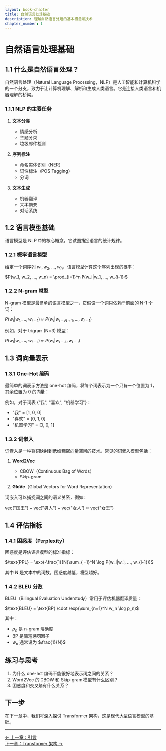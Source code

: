 ```yaml
---
layout: book-chapter
title: 自然语言处理基础
description: 理解自然语言处理的基本概念和技术
chapter_number: 1
---
```


# 自然语言处理基础

## 1.1 什么是自然语言处理？

自然语言处理（Natural Language Processing，NLP）是人工智能和计算机科学的一个分支，致力于让计算机理解、解析和生成人类语言。它是连接人类语言和机器理解的桥梁。

### 1.1.1 NLP 的主要任务

1. **文本分类**
   - 情感分析
   - 主题分类
   - 垃圾邮件检测

2. **序列标注**
   - 命名实体识别（NER）
   - 词性标注（POS Tagging）
   - 分词

3. **文本生成**
   - 机器翻译
   - 文本摘要
   - 对话系统

## 1.2 语言模型基础

语言模型是 NLP 中的核心概念，它试图捕捉语言的统计规律。

### 1.2.1 概率语言模型

给定一个词序列 $w_1, w_2, ..., w_n$，语言模型计算这个序列出现的概率：

$P(w_1, w_2, ..., w_n) = \prod_{i=1}^n P(w_i|w_1, ..., w_{i-1})$

### 1.2.2 N-gram 模型

N-gram 模型是最简单的语言模型之一，它假设一个词只依赖于前面的 N-1 个词：

$P(w_i|w_1, ..., w_{i-1}) \approx P(w_i|w_{i-N+1}, ..., w_{i-1})$

例如，对于 trigram (N=3) 模型：

$P(w_i|w_1, ..., w_{i-1}) \approx P(w_i|w_{i-2}, w_{i-1})$

## 1.3 词向量表示

### 1.3.1 One-Hot 编码

最简单的词表示方法是 one-hot 编码，将每个词表示为一个只有一个位置为 1，其余位置为 0 的向量：

例如，对于词表 {"我", "喜欢", "机器学习"}：
- "我" = [1, 0, 0]
- "喜欢" = [0, 1, 0]
- "机器学习" = [0, 0, 1]

### 1.3.2 词嵌入

词嵌入是一种将词映射到低维稠密向量空间的技术。常见的词嵌入模型包括：

1. **Word2Vec**
   - CBOW（Continuous Bag of Words）
   - Skip-gram

2. **GloVe**（Global Vectors for Word Representation）

词嵌入可以捕捉词之间的语义关系，例如：

$\text{vec("国王")} - \text{vec("男人")} + \text{vec("女人")} \approx \text{vec("女王")}$

## 1.4 评估指标

### 1.4.1 困惑度（Perplexity）

困惑度是评估语言模型的标准指标：

$\text{PPL} = \exp(-\frac{1}{N}\sum_{i=1}^N \log P(w_i|w_1, ..., w_{i-1}))$

其中 N 是文本中的词数。困惑度越低，模型越好。

### 1.4.2 BLEU 分数

BLEU（Bilingual Evaluation Understudy）常用于评估机器翻译质量：

$\text{BLEU} = \text{BP} \cdot \exp(\sum_{n=1}^N w_n \log p_n)$

其中：
- $p_n$ 是 n-gram 精确度
- BP 是简短惩罚因子
- $w_n$ 通常设为 $\frac{1}{N}$

## 练习与思考

1. 为什么 one-hot 编码不能很好地表示词之间的关系？
2. Word2Vec 的 CBOW 和 Skip-gram 模型有什么区别？
3. 困惑度和交叉熵有什么关系？

## 下一步

在下一章中，我们将深入探讨 Transformer 架构，这是现代大型语言模型的基础。

---

<div class="chapter-navigation">
    <div class="prev">
        <a href="/books/llm/introduction">← 上一章：引言</a>
    </div>
    <div class="next">
        <a href="/books/llm/chapter2">下一章：Transformer 架构 →</a>
    </div>
</div>
